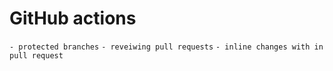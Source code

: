 # GitHub actions
`- protected branches`
`- reveiwing pull requests`
`- inline changes with in pull request`
